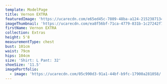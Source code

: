 ```yaml
---
template: ModelPage
title: Vernon EXTRA
featuredImage: 'https://ucarecdn.com/e65ed45c-7809-48ba-a124-2152387134b8/'
imageThumbnail: 'https://ucarecdn.com/ea8f56bf-71ca-4779-831b-1c27242f7ccd/'
firstName: Vernon EXTRA
collection: Extras
height: 5'8
measurementType: chest
bust: 101cm
waist: 79cm
hips: 104cm
size: 'Shirt: L Pant: 32'
shoeSize: '11.5'
imagePortfolio:
  - image: 'https://ucarecdn.com/05c990d3-91a1-44bf-b9fc-17900a281058/'
---
```



